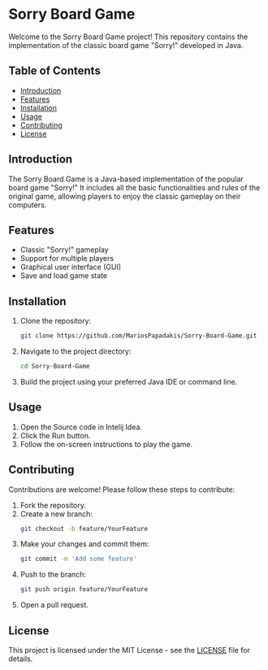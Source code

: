 # Sorry Board Game

Welcome to the Sorry Board Game project! This repository contains the implementation of the classic board game "Sorry!" developed in Java.

## Table of Contents

- [Introduction](#introduction)
- [Features](#features)
- [Installation](#installation)
- [Usage](#usage)
- [Contributing](#contributing)
- [License](#license)

## Introduction

The Sorry Board Game is a Java-based implementation of the popular board game "Sorry!" It includes all the basic functionalities and rules of the original game, allowing players to enjoy the classic gameplay on their computers.

## Features

- Classic "Sorry!" gameplay
- Support for multiple players
- Graphical user interface (GUI)
- Save and load game state

## Installation

1. Clone the repository:
    ```sh
    git clone https://github.com/MariosPapadakis/Sorry-Board-Game.git
    ```
2. Navigate to the project directory:
    ```sh
    cd Sorry-Board-Game
    ```
3. Build the project using your preferred Java IDE or command line.

## Usage

1. Open the Source code in Intelij Idea.
2. Click the Run button.
3. Follow the on-screen instructions to play the game.

## Contributing

Contributions are welcome! Please follow these steps to contribute:

1. Fork the repository.
2. Create a new branch:
    ```sh
    git checkout -b feature/YourFeature
    ```
3. Make your changes and commit them:
    ```sh
    git commit -m 'Add some feature'
    ```
4. Push to the branch:
    ```sh
    git push origin feature/YourFeature
    ```
5. Open a pull request.

## License

This project is licensed under the MIT License - see the [LICENSE](LICENSE) file for details.
